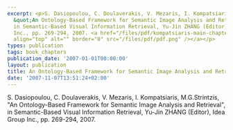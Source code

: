 ```yaml
---
excerpt: <p>S. Dasiopoulou, C. Doulaverakis, V. Mezaris, I. Kompatsiaris, M.G.Strintzis,
  &quot;An Ontology-Based Framework for Semantic Image Analysis and Retrieval&quot;,
  in Semantic-Based Visual Information Retrieval, Yu-Jin ZHANG (Editor), Idea Group
  Inc., pp. 269-294, 2007. <a href="/files/pdf/kompatsiaris-main-chapter.doc"><img
  align="top" alt="" border="0" src="/files/pdf/pdf.png" /></a></p>
types: publication
tags: book_chapters
publication_date: '2007-01-01T00:00:00'
layout: publication
title: An Ontology-Based Framework for Semantic Image Analysis and Retrieval
date: '2007-11-07T13:51:24+02:00'
---
```

<p>S. Dasiopoulou, C. Doulaverakis, V. Mezaris, I. Kompatsiaris, M.G.Strintzis, &quot;An Ontology-Based Framework for Semantic Image Analysis and Retrieval&quot;, in Semantic-Based Visual Information Retrieval, Yu-Jin ZHANG (Editor), Idea Group Inc., pp. 269-294, 2007. <a href="/files/pdf/kompatsiaris-main-chapter.doc"><img align="top" alt="" border="0" src="/files/pdf/pdf.png" /></a></p>
